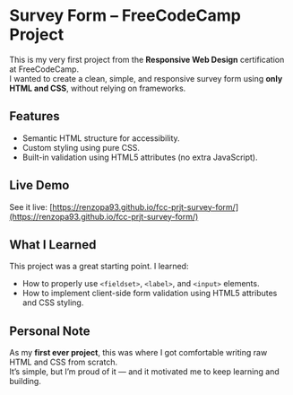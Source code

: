 # Survey Form – FreeCodeCamp Project

This is my very first project from the **Responsive Web Design** certification at FreeCodeCamp.  
I wanted to create a clean, simple, and responsive survey form using **only HTML and CSS**, without relying on frameworks.  

## Features
- Semantic HTML structure for accessibility.
- Custom styling using pure CSS.
- Built-in validation using HTML5 attributes (no extra JavaScript).

## Live Demo
See it live: [https://renzopa93.github.io/fcc-prjt-survey-form/](https://renzopa93.github.io/fcc-prjt-survey-form/)

## What I Learned
This project was a great starting point. I learned:
- How to properly use `<fieldset>`, `<label>`, and `<input>` elements.
- How to implement client-side form validation using HTML5 attributes and CSS styling.

## Personal Note
As my **first ever project**, this was where I got comfortable writing raw HTML and CSS from scratch.  
It’s simple, but I’m proud of it — and it motivated me to keep learning and building.
